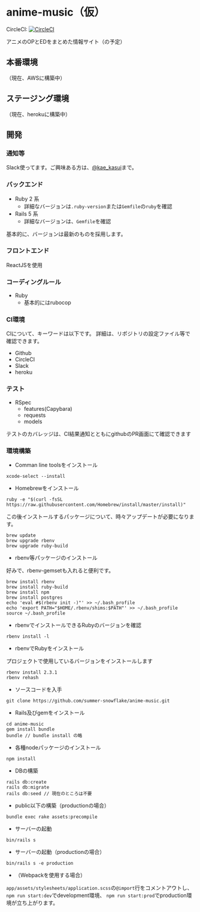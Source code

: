 # anime-music（仮）

CircleCI: [![CircleCI](https://circleci.com/gh/summer-snowflake/anime-music.svg?style=svg)](https://circleci.com/gh/summer-snowflake/anime-music)

アニメのOPとEDをまとめた情報サイト（の予定）

## 本番環境

（現在、AWSに構築中）

## ステージング環境

（現在、herokuに構築中）

## 開発

### 通知等

Slack使ってます。ご興味ある方は、[@kae_kasui](https://twitter.com/kae_kasui)まで。

### バックエンド

- Ruby 2 系
  - 詳細なバージョンは`.ruby-version`または`Gemfile`の`ruby`を確認
- Rails 5 系
  - 詳細なバージョンは、`Gemfile`を確認

基本的に、バージョンは最新のものを採用します。

### フロントエンド

ReactJSを使用

### コーディングルール

- Ruby
  - 基本的にはrubocop

### CI環境

CIについて、キーワードは以下です。
詳細は、リポジトリの設定ファイル等で確認できます。
- Github
- CircleCI
- Slack
- heroku

### テスト

- RSpec
  - features(Capybara)
  - requests
  - models

テストのカバレッジは、CI結果通知とともにgithubのPR画面にて確認できます

### 環境構築

- Comman line toolsをインストール

```
xcode-select --install
```

- Homebrewをインストール

```
ruby -e "$(curl -fsSL https://raw.githubusercontent.com/Homebrew/install/master/install)"
```

この後インストールするパッケージについて、時々アップデートが必要になります。
```
brew update
brew upgrade rbenv
brew upgrade ruby-build
```

- rbenv等パッケージのインストール

好みで、rbenv-gemsetも入れると便利です。

```
brew install rbenv
brew install ruby-build
brew install npm
brew install postgres
echo 'eval #$(rbenv init -)"' >> ~/.bash_profile
echo 'export PATH="$HOME/.rbenv/shims:$PATH"' >> ~/.bash_profile
source ~/.bash_profile
```

- rbenvでインストールできるRubyのバージョンを確認
```
rbenv install -l
```

- rbenvでRubyをインストール

プロジェクトで使用しているバージョンをインストールします
```
rbenv install 2.3.1
rbenv rehash
```

- ソースコードを入手
```
git clone https://github.com/summer-snowflake/anime-music.git
```

- Rails及びgemをインストール
```
cd anime-music
gem install bundle
bundle // bundle install の略
```

- 各種nodeパッケージのインストール
```
npm install
```

- DBの構築
```
rails db:create
rails db:migrate
rails db:seed // 現在のところは不要
```

- public以下の構築（productionの場合）

```
bundle exec rake assets:precompile
```

- サーバーの起動
```
bin/rails s
```

- サーバーの起動（productionの場合）

```
bin/rails s -e production
```

- （Webpackを使用する場合）

`app/assets/stylesheets/application.scss`の`@import`行をコメントアウトし、
`npm run start:dev`でdevelopment環境、
`npm run start:prod`でproduction環境が立ち上がります。
